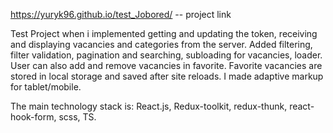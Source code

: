 https://yuryk96.github.io/test_Jobored/  -- project link

Test Project when i implemented getting and updating the token, receiving and displaying vacancies and categories from the server.
Added filtering, filter validation, pagination and searching, subloading for vacancies, loader. User can also add and remove vacancies in favorite.
Favorite vacancies are stored in local storage and saved after site reloads. I made adaptive markup for tablet/mobile.

The main technology stack is: React.js, Redux-toolkit, redux-thunk, react-hook-form, scss, TS.
